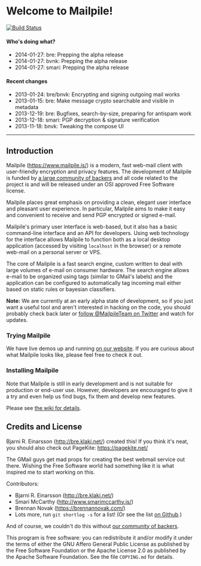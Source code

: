 # Welcome to Mailpile! #

[![Build Status](https://secure.travis-ci.org/pagekite/Mailpile.png?branch=master)](http://travis-ci.org/pagekite/Mailpile)

#### Who's doing what? ####

- 2014-01-27: bre: Prepping the alpha release
- 2014-01-27: bvnk: Prepping the alpha release
- 2014-01-27: smari: Prepping the alpha release

#### Recent changes ####

- 2013-01-24: bre/bnvk: Encrypting and signing outgoing mail works
- 2013-01-15: bre: Make message crypto searchable and visible in metadata
- 2013-12-19: bre: Bugfixes, search-by-size, preparing for antispam work
- 2013-12-18: smari: PGP decryption & signature verification
- 2013-11-18: bnvk: Tweaking the compose UI

---------------------------------------------------------------------------

## Introduction ##

Mailpile (<https://www.mailpile.is/>) is a modern, fast web-mail client with
user-friendly encryption and privacy features. The development of Mailpile
is funded by [a large community of backers](https://www.mailpile.is/#community)
and all code related to the project is and will be released under an OSI
approved Free Software license.

Mailpile places great emphasis on providing a clean, elegant user interface
and pleasant user experience. In particular, Mailpile aims to make it easy
and convenient to receive and send PGP encrypted or signed e-mail.

Mailpile's primary user interface is web-based, but it also has a basic
command-line interface and an API for developers. Using web technology for
the interface allows Mailpile to function both as a local desktop
application (accessed by visiting `localhost` in the browser) or a remote
web-mail on a personal server or VPS.

The core of Mailpile is a fast search engine, custom written to deal
with large volumes of e-mail on consumer hardware. The search engine
allows e-mail to be organized using tags (similar to GMail's labels) and
the application can be configured to automatically tag incoming mail
either based on static rules or bayesian classifiers.

**Note:** We are currently at an early alpha state of development, so if you
just want a useful tool and aren't interested in hacking on the code, you
should probably check back later or [follow @MailpileTeam on
Twitter](https://twitter.com/MailpileTeam) and watch for updates.


### Trying Mailpile

We have live demos up and running [on our
website](https://www.mailpile.is/demos/). If you are curious about what
Mailpile looks like, please feel free to check it out.


### Installing Mailpile

Note that Mailpile is still in early development and is not suitable
for production or end-user use. However, developers are encouraged to
give it a try and even help us find bugs, fix them and develop new
features.

Please see [the wiki for
details](https://github.com/pagekite/Mailpile/wiki/Getting-started).


## Credits and License ##

Bjarni R. Einarsson (<http://bre.klaki.net/>) created this!  If you think
it's neat, you should also check out PageKite: <https://pagekite.net/>

The GMail guys get mad props for creating the best webmail service out
there.  Wishing the Free Software world had something like it is what
inspired me to start working on this.

Contributors:

- Bjarni R. Einarsson (<http://bre.klaki.net/>)
- Smari McCarthy (<http://www.smarimccarthy.is/>)
- Brennan Novak (<https://brennannovak.com/>)
- Lots more, run `git shortlog -s` for a list! (Or see the list [on Github](https://github.com/pagekite/Mailpile/graphs/contributors).)

And of course, we couldn't do this without [our community of
backers](https://www.mailpile.is/#community).

This program is free software: you can redistribute it and/or modify it under
the terms of either the GNU Affero General Public License as published by the
Free Software Foundation or the Apache License 2.0 as published by the Apache
Software Foundation. See the file `COPYING.md` for details.

